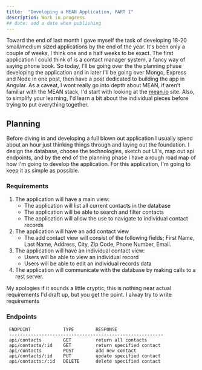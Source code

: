 ```yaml
---
title:  "Developing a MEAN Application, PART I"
description: Work in progress
## date: add a date when publishing
---
```


Toward the end of last month I gave myself the task of developing 18-20 small/medium sized applications by the end of the year. It's been only a couple of weeks, I think one and a half weeks to be exact. The first application I could think of is a contact manager system, a fancy way of saying phone book. So today, I'll be going over the the planning phase developing the application and in later I'll be going over Mongo, Express and Node in one post, then have a post dedicated to building the app in Angular. As a caveat, I wont really go into depth about MEAN, if aren't familiar with the MEAN stack, I'd start with looking at the [mean.io][mean] site. Also, to simplify your learning, I'd learn a bit about the individual pieces before trying to put everything together. 

## Planning
Before diving in and developing a full blown out application I usually spend about an hour just thinking things through and laying out the foundation. I design the database, choose the technologies, sketch out UI's, map out api endpoints, and by the end of the planning phase I have a rough road map of how I'm going to develop the application. For this application, I'm going to keep it as simple as possible.

### Requirements
1.  The application will have a main view:
    * The application will list all current contacts in the database
    * The application will be able to search and filter contacts
    * The application will allow the use to navigate to individual contact records
2.  The application will have an add contact view
    * The add contact view will consist of the following fields; First Name, Last Name, Address, City, Zip Code, Phone Number, Email.
3.  The application will have an individual contact view:
    * Users will be able to view an individual record
    * Users will be able to edit an individual records data
4.  The application will communicate with the database by making calls to a rest server.

My apologies if it sounds a little cryptic, this is nothing near actual requirements I'd draft up, but you get the point. I alway try to write requirements 

### Endpoints
```
 ENDPOINT            TYPE        RESPONSE
 ---------------------------------------------------------
 api/contacts        GET         return all contacts
 api/contacts/:id    GET         return specified contact
 api/contacts        POST        add new contact
 api/contacts/:id    PUT         update specified contact
 api/contacts:/:id   DELETE      delete specified contact
```




  








[mean]: http://mean.io/#!/
[jekyll]:    http://jekyllrb.com
